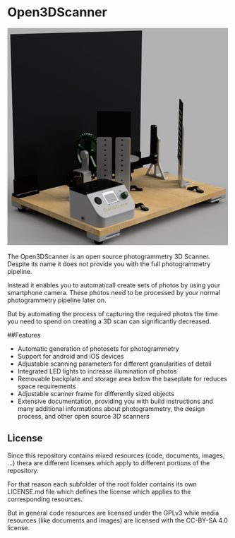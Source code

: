 # Open3DScanner
![The Open3DScanner](/images/logo.png?raw=true)

The Open3DScanner is an open source photogrammetry 3D Scanner. Despite its name it does not provide you with the full photogrammetry pipeline.

Instead it enables you to automaticall create sets of photos by using your smartphone camera. These photos need to be processed by your normal photogrammetry pipeline later on.

But by automating the process of capturing the required photos the time you need to spend on creating a 3D scan can significantly decreased.

##Features
- Automatic generation of photosets for photogrammetry
- Support for android and iOS devices
- Adjustable scanning parameters for different granularities of detail
- Integrated LED lights to increase illumination of photos
- Removable backplate and storage area below the baseplate for reduces space requirements
- Adjustable scanner frame for differently sized objects
- Extensive documentation, providing you with build instructions and many additional informations about photogrammetry, the design process, and other open source 3D scanners

## License
Since this repository contains mixed resources (code, documents, images, ...) thera are different licenses which apply to different portions of the repository.

For that reason each subfolder of the root folder contains its own LICENSE.md file which defines the license which applies to the corresponding resources.

But in general code resources are licensed under the GPLv3 while media resources (like documents and images) are licensed with the CC-BY-SA 4.0 license.